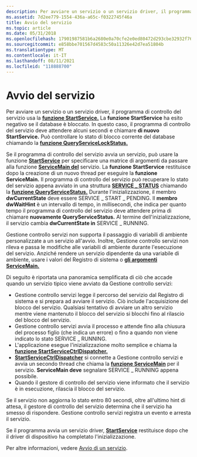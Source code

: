 ```yaml
---
description: Per avviare un servizio o un servizio driver, il programma di controllo del servizio usa la funzione StartService.
ms.assetid: 7d2ee779-1554-436a-a65c-f0322745f46a
title: Avvio del servizio
ms.topic: article
ms.date: 05/31/2018
ms.openlocfilehash: 17901987581b6a2680e0a70cfe2e0ed80472d293cbe32932f768e9133b6a058d
ms.sourcegitcommit: e858bbe701567d4583c50a11326e42d7ea51804b
ms.translationtype: MT
ms.contentlocale: it-IT
ms.lasthandoff: 08/11/2021
ms.locfileid: "118888700"
---
```

# <a name="service-startup"></a>Avvio del servizio

Per avviare un servizio o un servizio driver, il programma di controllo del servizio usa la [**funzione StartService.**](/windows/desktop/api/Winsvc/nf-winsvc-startservicea) La **funzione StartService** ha esito negativo se il database è bloccato. In questo caso, il programma di controllo del servizio deve attendere alcuni secondi e chiamare **di nuovo StartService.** Può controllare lo stato di blocco corrente del database chiamando la [**funzione QueryServiceLockStatus.**](/windows/desktop/api/Winsvc/nf-winsvc-queryservicelockstatusa)

Se il programma di controllo del servizio avvia un servizio, può usare la funzione [**StartService**](/windows/desktop/api/Winsvc/nf-winsvc-startservicea) per specificare una matrice di argomenti da passare alla funzione [**ServiceMain del**](/windows/win32/api/winsvc/nc-winsvc-lpservice_main_functiona) servizio. La **funzione StartService** restituisce dopo la creazione di un nuovo thread per eseguire la **funzione ServiceMain.** Il programma di controllo del servizio può recuperare lo stato del servizio appena avviato in una struttura [**SERVICE \_ STATUS**](/windows/desktop/api/Winsvc/ns-winsvc-service_status) chiamando la [**funzione QueryServiceStatus.**](/windows/desktop/api/Winsvc/nf-winsvc-queryservicestatus) Durante l'inizializzazione, il membro **dwCurrentState** deve essere SERVICE \_ START \_ PENDING. Il **membro dwWaitHint** è un intervallo di tempo, in millisecondi, che indica per quanto tempo il programma di controllo del servizio deve attendere prima di chiamare **nuovamente QueryServiceStatus.** Al termine dell'inizializzazione, il servizio cambia **dwCurrentState in** SERVICE \_ RUNNING.

Gestione controllo servizi non supporta il passaggio di variabili di ambiente personalizzate a un servizio all'avvio. Inoltre, Gestione controllo servizi non rileva e passa le modifiche alle variabili di ambiente durante l'esecuzione del servizio. Anziché rendere un servizio dipendente da una variabile di ambiente, usare i valori del Registro di sistema o [**gli argomenti ServiceMain.**](/windows/win32/api/winsvc/nc-winsvc-lpservice_main_functiona)

Di seguito è riportata una panoramica semplificata di ciò che accade quando un servizio tipico viene avviato da Gestione controllo servizi:

-   Gestione controllo servizi legge il percorso del servizio dal Registro di sistema e si prepara ad avviare il servizio. Ciò include l'acquisizione del blocco del servizio. Qualsiasi tentativo di avviare un altro servizio mentre viene mantenuto il blocco del servizio si blocchi fino al rilascio del blocco del servizio.
-   Gestione controllo servizi avvia il processo e attende fino alla chiusura del processo figlio (che indica un errore) o fino a quando non viene indicato lo stato SERVICE \_ RUNNING.
-   L'applicazione esegue l'inizializzazione molto semplice e chiama la [**funzione StartServiceCtrlDispatcher.**](/windows/desktop/api/Winsvc/nf-winsvc-startservicectrldispatchera)
-   [**StartServiceCtrlDispatcher**](/windows/desktop/api/Winsvc/nf-winsvc-startservicectrldispatchera) si connette a Gestione controllo servizi e avvia un secondo thread che chiama la [**funzione ServiceMain**](/windows/win32/api/winsvc/nc-winsvc-lpservice_main_functiona) per il servizio. **ServiceMain deve** segnalare SERVICE \_ RUNNING appena possibile.
-   Quando il gestore di controllo del servizio viene informato che il servizio è in esecuzione, rilascia il blocco del servizio.

Se il servizio non aggiorna lo stato entro 80 secondi, oltre all'ultimo hint di attesa, il gestore di controllo del servizio determina che il servizio ha smesso di rispondere. Gestione controllo servizi registra un evento e arresta il servizio.

Se il programma avvia un servizio driver, [**StartService**](/windows/desktop/api/Winsvc/nf-winsvc-startservicea) restituisce dopo che il driver di dispositivo ha completato l'inizializzazione.

Per altre informazioni, vedere [Avvio di un servizio](starting-a-service.md).

 

 
